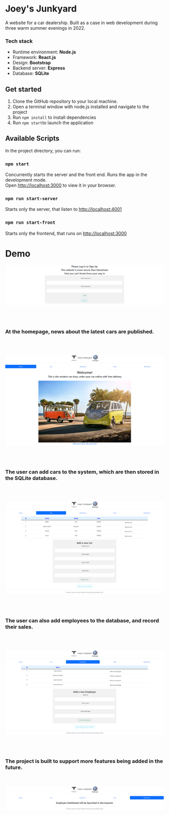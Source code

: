 # Joey's Junkyard

A website for a car dealership. Built as a case in web development during three warm summer evenings in 2022.

### Tech stack
- Runtime environment: **Node.js**
- Framework: **React.js**
- Design: **Bootstrap**
- Backend server: **Express**
- Database: **SQLite**

## Get started
1. Clone the GitHub repository to your local machine.
2. Open a terminal window with node.js installed and navigate to the project
3. Run `npm install` to install dependencies
4. Run `npm start`to launch the application

## Available Scripts

In the project directory, you can run:

### `npm start`

Concurrently starts the server and the front end.
Runs the app in the development mode.\
Open [http://localhost:3000](http://localhost:3000) to view it in your browser.

### `npm run start-server`

Starts only the server, that listen to [http://localhost:4001](http://localhost:4001)

### `npm run start-front`

Starts only the frontend, that runs on [http://localhost:3000](http://localhost:3000)

# Demo

![login](https://github.com/joelbengs/LunicoreCase/blob/media/images/demo1.png?raw=true)

<br></br>

### At the homepage, news about the latest cars are published.

<br></br>

![homepage](https://github.com/joelbengs/LunicoreCase/blob/media/images/demo2.png?raw=true)

<br></br>

### The user can add cars to the system, which are then stored in the SQLite database.

<br></br>

![cars](https://github.com/joelbengs/LunicoreCase/blob/media/images/demo3.png?raw=true)

<br></br>

### The user can also add employees to the database, and record their sales.

<br></br>

![employees](https://github.com/joelbengs/LunicoreCase/blob/media/images/demo4.png?raw=true)

<br></br>

### The project is built to support more features being added in the future.

<br></br>
![dashboard](https://github.com/joelbengs/LunicoreCase/blob/media/images/demo5.png?raw=true)
